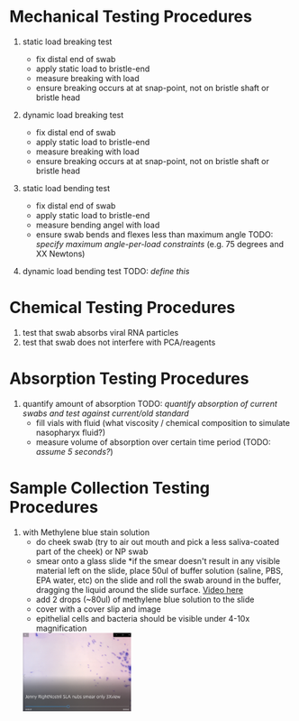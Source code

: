 # Mechanical Testing Procedures
1) static load breaking test
   - fix distal end of swab
   - apply static load to bristle-end
   - measure breaking with load
   - ensure breaking occurs at at snap-point, not on bristle shaft or bristle head

2) dynamic load breaking test
   - fix distal end of swab
   - apply static load to bristle-end
   - measure breaking with load
   - ensure breaking occurs at at snap-point, not on bristle shaft or bristle head
   
3) static load bending test 
   - fix distal end of swab
   - apply static load to bristle-end
   - measure bending angel with load
   - ensure swab bends and flexes less than maximum angle
   TODO: *specify maximum angle-per-load constraints* (e.g. 75 degrees and XX Newtons)

4) dynamic load bending test
   TODO: *define this*

# Chemical Testing Procedures
1) test that swab absorbs viral RNA particles
2) test that swab does not interfere with PCA/reagents


# Absorption Testing Procedures
1) quantify amount of absorption
   TODO: *quantify absorption of current swabs and test against current/old standard*
   - fill vials with fluid (what viscosity / chemical composition to simulate nasopharyx fluid?)
   - measure volume of absorption over certain time period (TODO: *assume 5 seconds?*)
   
# Sample Collection Testing Procedures
1) with Methylene blue stain solution
   - do cheek swab (try to air out mouth and pick a less saliva-coated part of the cheek) or NP swab
   - smear onto a glass slide
   *if the smear doesn't result in any visible material left on the slide, place 50ul of buffer solution (saline, PBS, EPA water, etc) on the slide and roll the swab around in the buffer, dragging the liquid around the slide surface. [Video here](https://www.dropbox.com/s/coizu1qvzxpvwau/cheek%20swab%26stain%20w%20methylene%20blue%20for%20spiky%20swabs%20using%2050ul%20buffer%20to%20wet%20swab.mp4?dl=0)
   - add 2 drops (~80ul) of methylene blue solution to the slide
   - cover with a cover slip and image
   - epithelial cells and bacteria should be visible under 4-10x magnification
   <img src="methylene blue NP swab 3xview.PNG" width="40%">
   
